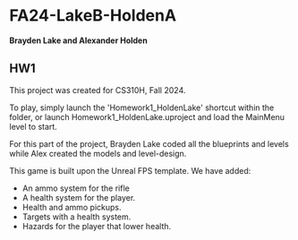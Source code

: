# FA24-LakeB-HoldenA
**Brayden Lake and Alexander Holden**

## HW1
This project was created for CS310H, Fall 2024.

To play, simply launch the 'Homework1_HoldenLake' shortcut within the folder, or launch Homework1_HoldenLake.uproject and load the MainMenu level to start.

For this part of the project, Brayden Lake coded all the blueprints and levels while Alex created the models and level-design.

This game is built upon the Unreal FPS template.
We have added:
- An ammo system for the rifle
- A health system for the player.
- Health and ammo pickups.
- Targets with a health system.
- Hazards for the player that lower health.
